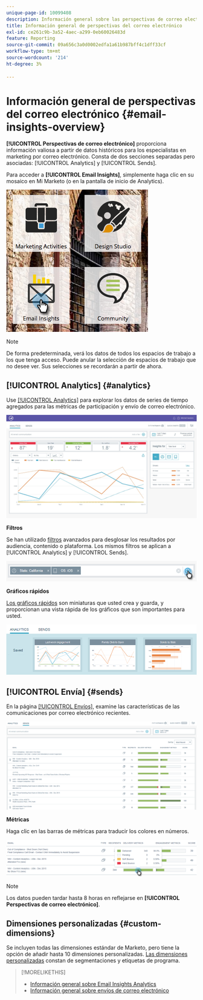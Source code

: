 ```yaml
---
unique-page-id: 10099408
description: Información general sobre las perspectivas de correo electrónico - Documentos de Marketo - Documentación del producto
title: Información general de perspectivas del correo electrónico
exl-id: ce261c9b-3a52-4aec-a299-0eb60026483d
feature: Reporting
source-git-commit: 09a656c3a0d0002edfa1a61b987bff4c1dff33cf
workflow-type: tm+mt
source-wordcount: '214'
ht-degree: 3%

---
```


# Información general de perspectivas del correo electrónico {#email-insights-overview}

**[!UICONTROL Perspectivas de correo electrónico]** proporciona información valiosa a partir de datos históricos para los especialistas en marketing por correo electrónico. Consta de dos secciones separadas pero asociadas: [!UICONTROL Analytics] y [!UICONTROL Sends].

Para acceder a **[!UICONTROL Email Insights]**, simplemente haga clic en su mosaico en Mi Marketo (o en la pantalla de inicio de Analytics).

![](assets/icon.png)

>[!NOTE]
>
>De forma predeterminada, verá los datos de todos los espacios de trabajo a los que tenga acceso. Puede anular la selección de espacios de trabajo que no desee ver. Sus selecciones se recordarán a partir de ahora.

## [!UICONTROL Analytics] {#analytics}

Use [[!UICONTROL Analytics]](/help/marketo/product-docs/reporting/email-insights/email-insights-analytics-overview.md) para explorar los datos de series de tiempo agregados para las métricas de participación y envío de correo electrónico.

![](assets/emailanalytics.jpg)

**Filtros**

Se han utilizado [filtros](/help/marketo/product-docs/reporting/email-insights/filtering-in-email-insights.md) avanzados para desglosar los resultados por audiencia, contenido o plataforma. Los mismos filtros se aplican a [!UICONTROL Analytics] y [!UICONTROL Sends].

![](assets/filter.png)

**Gráficos rápidos**

[Los gráficos rápidos](/help/marketo/product-docs/reporting/email-insights/email-insights-quick-charts.md) son miniaturas que usted crea y guarda, y proporcionan una vista rápida de los gráficos que son importantes para usted.

![](assets/three.png)

## [!UICONTROL Envía] {#sends}

En la página [[!UICONTROL Envíos]](/help/marketo/product-docs/reporting/email-insights/email-insights-sends-overview.md), examine las características de las comunicaciones por correo electrónico recientes.

![](assets/two.png)

**Métricas**

Haga clic en las barras de métricas para traducir los colores en números.

![](assets/delivery-metrics.png)

>[!NOTE]
>
>Los datos pueden tardar hasta 8 horas en reflejarse en **[!UICONTROL Perspectivas de correo electrónico]**.

## Dimensiones personalizadas {#custom-dimensions}

Se incluyen todas las dimensiones estándar de Marketo, pero tiene la opción de añadir hasta 10 dimensiones personalizadas. [Las dimensiones personalizadas](/help/marketo/product-docs/reporting/email-insights/custom-dimensions-for-email-insights.md) constan de segmentaciones y etiquetas de programa.

>[!MORELIKETHIS]
>
>* [Información general sobre Email Insights Analytics](/help/marketo/product-docs/reporting/email-insights/email-insights-analytics-overview.md)
>* [Información general sobre envíos de correo electrónico](/help/marketo/product-docs/reporting/email-insights/email-insights-sends-overview.md)
